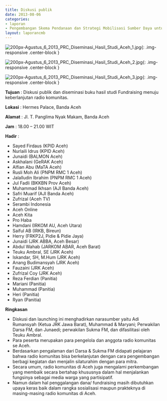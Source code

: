 ```yaml
---
title: Diskusi publik
date: 2013-08-06
categories:
- laporan
- Pengembangan Skema Pendanaan dan Strategi Mobilisasi Sumber Daya untuk Keberlanjutan Media komunitas di Indonesia
layout: laporancmb
---
```



![200px-Agustus_6_2013_PRC_Diseminasi_Hasil_Studi_Aceh_1.jpg](/uploads/200px-Agustus_6_2013_PRC_Diseminasi_Hasil_Studi_Aceh_1.jpg){: .img-responsive .center-block }

![200px-Agustus_6_2013_PRC_Diseminasi_Hasil_Studi_Aceh_2.jpg](/uploads/200px-Agustus_6_2013_PRC_Diseminasi_Hasil_Studi_Aceh_2.jpg){: .img-responsive .center-block }

![200px-Agustus_6_2013_PRC_Diseminasi_Hasil_Studi_Aceh_3.jpg](/uploads/200px-Agustus_6_2013_PRC_Diseminasi_Hasil_Studi_Aceh_3.jpg){: .img-responsive .center-block }


**Tujuan** : Diskusi publik dan diseminasi buku hasil studi Fundraising menuju keberlanjutan radio komunitas. 

**Lokasi** : Hermes Palace, Banda Aceh 

**Alamat** : Jl. T. Panglima Nyak Makam, Banda Aceh 

**Jam** : 18.00 – 21.00 WIT 

**Hadir** :
* Sayed Firdaus (KPID Aceh)
* Nurlaili Idrus (KPID Aceh)
* Junaidi (BALMON Aceh)
* Askhalani (GeRAK Aceh)
* Alfian Abu (MaTA Aceh)
* Rusli Moh Ali (PNPM RMC 1 Aceh)
* Jalalludin Ibrahim (PNPM RMC 1 Aceh)
* Jul Fadli (BKKBN Prov Aceh)
* Muhammad Ikhsan (AJI Banda Aceh)
* Safri Muarif (AJI Banda Aceh)
* Zufrizal (Aceh TV)
* Serambi Indonesia
* Aceh Online
* Aceh Kita
* Pro Haba
* Hamdani (IRKOM AU, Aceh Utara)
* Saiful AB (IRKB, Bireun)
* Herry (FRKP2J, Pidie & Pidie Jaya)
* Junaidi (JRK ABBA, Aceh Besar)
* Abdul Wahab (JARKOM ABAR, Aceh Barat)
* Teuku Ambral, SE (JRK Aceh)
* Iskandar, SH, M.Hum (JRK Aceh)
* Anang Budimansyah (JRK Aceh)
* Fauzaini (JRK Aceh)
* Zufrizal Coy (JRK Aceh)
* Reza Ferdian (Panitia)
* Mariani (Panitia)
* Muhammad (Panitia)
* Heri (Panitia)
* Ryan (Panitia)

**Ringkasan**  
* Diskusi dan launching ini menghadirkan narasumber yaitu Adi Rumansyah (Ketua JRK Jawa Barat), Muhammad & Maryani; Perwakilan Darsa FM, dan Junaedi; perwakilan Sukma FM, dan difasilitasi oleh Teuku Ambral.
* Para peserta merupakan para pengelola dan anggota radio komunitas se Aceh. 
* Berdasarkan pengalaman dari Darsa & Sukma FM didapati pelajaran bahwa radio komunitas bisa berkelanjutan dengan cara pengembangan berbagi kegiatan dan menjalin silaturahim dengan para mitra. 
* Secara umum, radio komunitas di Aceh juga mengalami perkembangan yang membaik secara bertahap khususnya dalam hal menjalankan fungsinya sebagai media warga yang partisipatif.
* Namun dalam hal penggalangan dana/ fundraising masih dibutuhkan upaya keras baik dalam rangka sosialisasi maupun prakteknya di masing-masing radio komunitas di Aceh.

